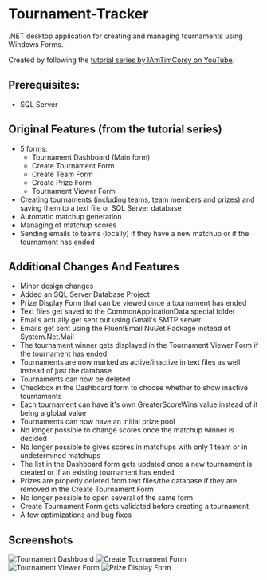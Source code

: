 # Tournament-Tracker
.NET desktop application for creating and managing tournaments using Windows Forms.

Created by following the [tutorial series by IAmTimCorey on YouTube](https://www.youtube.com/playlist?list=PLLWMQd6PeGY3t63w-8MMIjIyYS7MsFcCi).

## Prerequisites:
- SQL Server

## Original Features (from the tutorial series)
- 5 forms:
  - Tournament Dashboard (Main form)
  - Create Tournament Form
  - Create Team Form
  - Create Prize Form
  - Tournament Viewer Form
- Creating tournaments (including teams, team members and prizes) and saving them to a text file or SQL Server database
- Automatic matchup generation
- Managing of matchup scores
- Sending emails to teams (locally) if they have a new matchup or if the tournament has ended

## Additional Changes And Features
- Minor design changes
- Added an SQL Server Database Project
- Prize Display Form that can be viewed once a tournament has ended
- Text files get saved to the CommonApplicationData special folder
- Emails actually get sent out using Gmail's SMTP server
- Emails get sent using the FluentEmail NuGet Package instead of System.Net.Mail
- The tournament winner gets displayed in the Tournament Viewer Form if the tournament has ended
- Tournaments are now marked as active/inactive in text files as well instead of just the database
- Tournaments can now be deleted
- Checkbox in the Dashboard form to choose whether to show inactive tournaments
- Each tournament can have it's own GreaterScoreWins value instead of it being a global value
- Tournaments can now have an initial prize pool
- No longer possible to change scores once the matchup winner is decided
- No longer possible to gives scores in matchups with only 1 team or in undetermined matchups
- The list in the Dashboard form gets updated once a new tournament is created or if an existing tournament has ended
- Prizes are properly deleted from text files/the database if they are removed in the Create Tournament Form
- No longer possible to open several of the same form
- Create Tournament Form gets validated before creating a tournament
- A few optimizations and bug fixes

## Screenshots
![Tournament Dashboard](https://i.gyazo.com/0906012f592d278a1a146f730ac34a4c.png)
![Create Tournament Form](https://i.gyazo.com/3ecbe568db2291c32a5a886d6087aa30.png)
![Tournament Viewer Form](https://i.gyazo.com/df3731d2ce22c312a80dcfbd92612450.png)
![Prize Display Form](https://i.gyazo.com/97d313f257b3f02964d6e6011559eeac.png)
